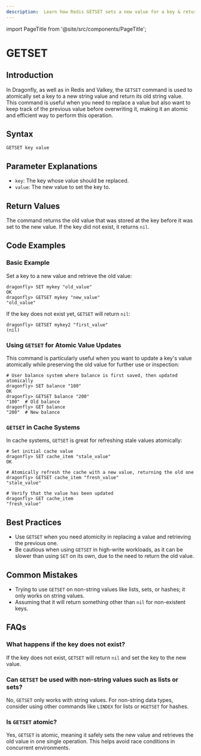 ```yaml
---
description:  Learn how Redis GETSET sets a new value for a key & returns the old value.
---
```


import PageTitle from '@site/src/components/PageTitle';

# GETSET

<PageTitle title="Redis GETSET Command (Documentation) | Dragonfly" />

## Introduction

In Dragonfly, as well as in Redis and Valkey, the `GETSET` command is used to atomically set a key to a new string value and return its old string value.
This command is useful when you need to replace a value but also want to keep track of the previous value before overwriting it, making it an atomic and efficient way to perform this operation.

## Syntax

```shell
GETSET key value
```

## Parameter Explanations

- `key`: The key whose value should be replaced.
- `value`: The new value to set the key to.

## Return Values

The command returns the old value that was stored at the key before it was set to the new value.
If the key did not exist, it returns `nil`.

## Code Examples

### Basic Example

Set a key to a new value and retrieve the old value:

```shell
dragonfly> SET mykey "old_value"
OK
dragonfly> GETSET mykey "new_value"
"old_value"
```

If the key does not exist yet, `GETSET` will return `nil`:

```shell
dragonfly> GETSET mykey2 "first_value"
(nil)
```

### Using `GETSET` for Atomic Value Updates

This command is particularly useful when you want to update a key's value atomically while preserving the old value for further use or inspection:

```shell
# User balance system where balance is first saved, then updated atomically
dragonfly> SET balance "100"
OK
dragonfly> GETSET balance "200"
"100"  # Old balance
dragonfly> GET balance
"200"  # New balance
```

### `GETSET` in Cache Systems

In cache systems, `GETSET` is great for refreshing stale values atomically:

```shell
# Set initial cache value
dragonfly> SET cache_item "stale_value"
OK

# Atomically refresh the cache with a new value, returning the old one
dragonfly> GETSET cache_item "fresh_value"
"stale_value"

# Verify that the value has been updated
dragonfly> GET cache_item
"fresh_value"
```

## Best Practices

- Use `GETSET` when you need atomicity in replacing a value and retrieving the previous one.
- Be cautious when using `GETSET` in high-write workloads, as it can be slower than using `SET` on its own, due to the need to return the old value.

## Common Mistakes

- Trying to use `GETSET` on non-string values like lists, sets, or hashes; it only works on string values.
- Assuming that it will return something other than `nil` for non-existent keys.

## FAQs

### What happens if the key does not exist?

If the key does not exist, `GETSET` will return `nil` and set the key to the new value.

### Can `GETSET` be used with non-string values such as lists or sets?

No, `GETSET` only works with string values.
For non-string data types, consider using other commands like `LINDEX` for lists or `HGETSET` for hashes.

### Is `GETSET` atomic?

Yes, `GETSET` is atomic, meaning it safely sets the new value and retrieves the old value in one single operation.
This helps avoid race conditions in concurrent environments.